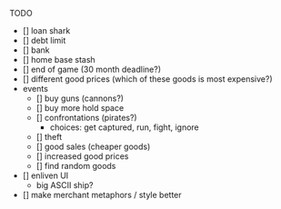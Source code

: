 TODO

- [] loan shark
- [] debt limit
- [] bank
- [] home base stash
- [] end of game (30 month deadline?)
- [] different good prices (which of these goods is most expensive?)
- events
  - [] buy guns (cannons?)
  - [] buy more hold space
  - [] confrontations (pirates?)
    - choices: get captured, run, fight, ignore
  - [] theft
  - [] good sales (cheaper goods)
  - [] increased good prices
  - [] find random goods
- [] enliven UI
  - big ASCII ship?
- [] make merchant metaphors / style better
